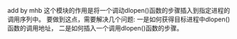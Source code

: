 add by mhb
这个模块的作用是将一个调动dlopen()函数的步骤插入到指定进程的调用序列中。
要做到这点，需要解决几个问题:
一是如何获得目标进程中dlopen()函数的调用地址，
二是如何插入一个调用dlopen()函数的步骤。